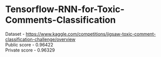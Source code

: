 # Tensorflow-RNN-for-Toxic-Comments-Classification
Dataset - https://www.kaggle.com/competitions/jigsaw-toxic-comment-classification-challenge/overview  
Public score - 0.96422  
Private score - 0.96329  
